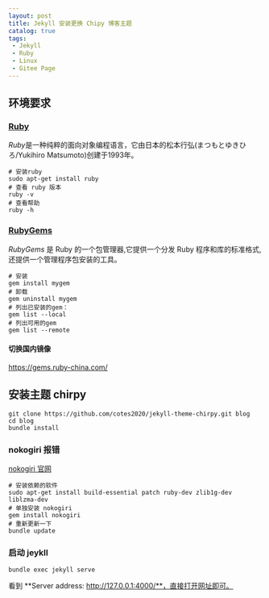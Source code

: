 ```yaml
---
layout: post
title: Jekyll 安装更换 Chipy 博客主题
catalog: true
tags: 
 - Jekyll
 - Ruby
 - Linux
 - Gitee Page
---
```


## 环境要求

### [Ruby](http://www.ruby-lang.org/zh_cn/)

 *Ruby*是一种纯粹的面向对象编程语言，它由日本的松本行弘(まつもとゆきひろ/Yukihiro Matsumoto)创建于1993年。

```shell
# 安装ruby
sudo apt-get install ruby
# 查看 ruby 版本
ruby -v
# 查看帮助
ruby -h
```

### [RubyGems](https://rubygems.org/)

 *RubyGems* 是 Ruby 的一个包管理器,它提供一个分发 Ruby 程序和库的标准格式,还提供一个管理程序包安装的工具。

```shell
# 安装
gem install mygem
# 卸载
gem uninstall mygem
# 列出已安装的gem：
gem list --local
# 列出可用的gem
gem list --remote
```

#### 切换国内镜像

https://gems.ruby-china.com/

## 安装主题 chirpy

```shell
git clone https://github.com/cotes2020/jekyll-theme-chirpy.git blog
cd blog
bundle install
```

### nokogiri 报错

[nokogiri 官网](https://nokogiri.org/tutorials/installing_nokogiri.html)

```shell
# 安装依赖的软件
sudo apt-get install build-essential patch ruby-dev zlib1g-dev liblzma-dev
# 单独安装 nokogiri
gem install nokogiri
# 重新更新一下
bundle update
```

### 启动 jeykll

```shell
bundle exec jekyll serve
```

看到 **Server address: http://127.0.0.1:4000/**，直接打开网址即可。